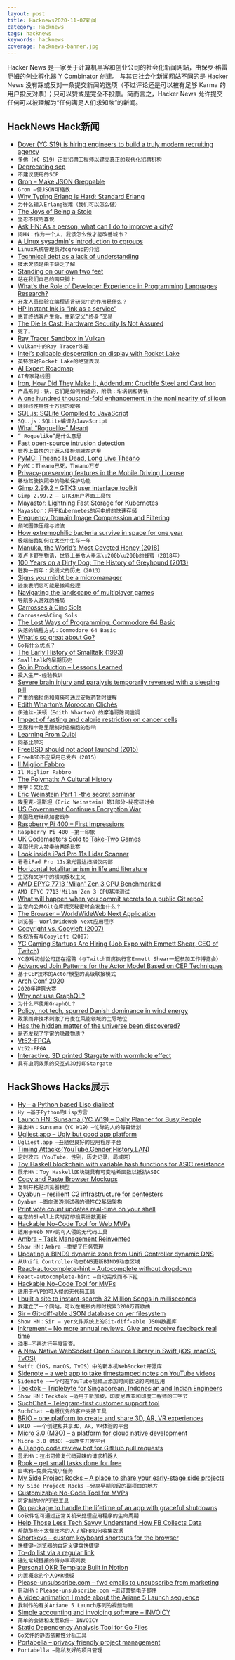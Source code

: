 ```yaml
---
layout: post
title: Hacknews2020-11-07新闻
category: Hacknews
tags: hacknews
keywords: hacknews
coverage: hacknews-banner.jpg
---
```


Hacker News 是一家关于计算机黑客和创业公司的社会化新闻网站，由保罗·格雷厄姆的创业孵化器 Y Combinator 创建。
与其它社会化新闻网站不同的是 Hacker News 没有踩或反对一条提交新闻的选项（不过评论还是可以被有足够 Karma 的用户投反对票）；只可以赞或是完全不投票。简而言之，Hacker News 允许提交任何可以被理解为“任何满足人们求知欲”的新闻。

## HackNews Hack新闻


- [Dover (YC S19) is hiring engineers to build a truly modern recruiting agency](https://www.dover.io/open-roles/senior-software-engineer)
- `多佛（YC S19）正在招聘工程师以建立真正的现代化招聘机构`
- [Deprecating scp](https://lwn.net/SubscriberLink/835962/ae41b27bc20699ad/)
- `不建议使用的SCP`
- [Gron – Make JSON Greppable](https://github.com/tomnomnom/gron)
- `Gron –使JSON可缩放`
- [Why Typing Erlang is Hard: Standard Erlang](https://abstractmachines.dev/posts/am012-why-typing-erlang-is-hard.html)
- `为什么输入Erlang很难（我们可以怎么做）`
- [The Joys of Being a Stoic](http://nautil.us/issue/92/frontiers/the-joys-of-being-a-stoic)
- `坚忍不拔的喜悦`
- [Ask HN: As a person, what can I do to improve a city?](item?id=25007697)
- `问HN：作为一个人，我该怎么做才能改善城市？`
- [A Linux sysadmin's introduction to cgroups](https://www.redhat.com/sysadmin/cgroups-part-one)
- `Linux系统管理员对cgroup的介绍`
- [Technical debt as a lack of understanding](https://daverupert.com/2020/11/technical-debt-as-a-lack-of-understanding/)
- `技术欠债是由于缺乏了解`
- [Standing on our own two feet](https://letsencrypt.org/2020/11/06/own-two-feet.html)
- `站在我们自己的两只脚上`
- [What’s the Role of Developer Experience in Programming Languages Research?](https://blog.sigplan.org/2020/10/27/whats-the-role-of-developer-experience-in-programming-languages-research/)
- `开发人员经验在编程语言研究中的作用是什么？`
- [HP Instant Ink is “ink as a service”](https://pluralistic.net/2020/11/06/horrible-products/#inkwars)
- `惠普终结客户生命，重新定义“终身”交易`
- [The Die Is Cast: Hardware Security Is Not Assured](https://queue.acm.org/detail.cfm?id=3431245)
- `死了。`
- [Ray Tracer Sandbox in Vulkan](https://github.com/Zielon/PBRVulkan)
- `Vulkan中的Ray Tracer沙箱`
- [Intel’s palpable desperation on display with Rocket Lake](https://semiaccurate.com/2020/10/29/intels-palpable-desperation-on-display-with-rocket-lake/)
- `英特尔对Rocket Lake的绝望表现`
- [AI Expert Roadmap](https://i.am.ai/roadmap)
- `AI专家路线图`
- [Iron, How Did They Make It, Addendum: Crucible Steel and Cast Iron](https://acoup.blog/2020/11/06/collections-iron-how-did-they-make-it-addendum-crucible-steel-and-cast-iron/)
- `产品系列：铁，它们是如何制造的，附录：坩埚钢和铸铁`
- [A one hundred thousand-fold enhancement in the nonlinearity of silicon](https://phys.org/news/2020-11-thousand-fold-nonlinearity-silicon.html)
- `硅非线性特性十万倍的增强`
- [SQL.js: SQLite Compiled to JavaScript](https://sql.js.org/#/)
- `SQL.js：SQLite编译为JavaScript`
- [What “Roguelike” Meant](https://zenorogue.medium.com/what-roguelike-meant-fb8b0e1601a)
- `“ Roguelike”是什么意思`
- [Fast open-source intrusion detection](https://www.cylab.cmu.edu/news/2020/11/05-intrusion.html)
- `世界上最快的开源入侵检测就在这里`
- [PyMC: Theano Is Dead, Long Live Theano](https://pymc-devs.medium.com/the-future-of-pymc3-or-theano-is-dead-long-live-theano-d8005f8a0e9b)
- `PyMC：Theano已死，Theano万岁`
- [Privacy-preserving features in the Mobile Driving License](https://security.googleblog.com/2020/10/privacy-preserving-features-in-mobile.html)
- `移动驾驶执照中的隐私保护功能`
- [Gimp 2.99.2 – GTK3 user interface toolkit](https://www.gimp.org/news/2020/11/06/gimp-2-99-2-released/)
- `Gimp 2.99.2 – GTK3用户界面工具包`
- [Mayastor: Lightning Fast Storage for Kubernetes](https://www.percona.com/community-blog/2020/10/23/mayastor-lightning-fast-storage-for-kubernetes/)
- `Mayastor：用于Kubernetes的闪电般的快速存储`
- [Frequency Domain Image Compression and Filtering](https://blog.demofox.org/2020/11/04/frequency-domain-image-compression-and-filtering/)
- `频域图像压缩与滤波`
- [How extremophilic bacteria survive in space for one year](https://medienportal.univie.ac.at/presse/aktuelle-pressemeldungen/detailansicht/artikel/microbial-space-travel-on-a-molecular-scale/)
- `极端细菌如何在太空中生存一年`
- [Manuka, the World’s Most Coveted Honey (2018)](https://www.afar.com/magazine/the-wild-story-of-manuka-the-worlds-most-coveted-honey)
- `麦卢卡野生物语，世界上最令人垂涎\u200b\u200b的蜂蜜（2018年）`
- [100 Years on a Dirty Dog: The History of Greyhound (2013)](https://www.mentalfloss.com/article/54273/100-years-dirty-dog-history-greyhound)
- `脏狗一百年：灵缇犬的历史（2013）`
- [Signs you might be a micromanager](https://unito.io/blog/micromanagement-signs/)
- `迹象表明您可能是微观经理`
- [Navigating the landscape of multiplayer games](https://www.nature.com/articles/s41467-020-19244-4)
- `导航多人游戏的格局`
- [Carrosses à Cinq Sols](https://en.wikipedia.org/wiki/Carrosses_à_cinq_sols)
- `CarrossesàCinq Sols`
- [The Lost Ways of Programming: Commodore 64 Basic](http://tomasp.net/commodore64/)
- `失落的编程方式：Commodore 64 Basic`
- [What's so great about Go?](https://stackoverflow.blog/2020/11/02/go-golang-learn-fast-programming-languages/)
- `Go有什么优点？`
- [The Early History of Smalltalk (1993)](http://worrydream.com/EarlyHistoryOfSmalltalk/)
- `Smalltalk的早期历史`
- [Go in Production – Lessons Learned](https://tdom.dev/go-in-production)
- `投入生产-经验教训`
- [Severe brain injury and paralysis temporarily reversed with a sleeping pill](https://www.sciencedirect.com/science/article/pii/S0010945220303130)
- `严重的脑损伤和瘫痪可通过安眠药暂时缓解`
- [Edith Wharton’s Moroccan Clichés](https://www.historytoday.com/miscellanies/edith-whartons-moroccan-cliches)
- `伊迪丝·沃顿（Edith Wharton）的摩洛哥陈词滥调`
- [Impact of fasting and calorie restriction on cancer cells](https://osher.ucsf.edu/patient-care/integrative-medicine-resources/cancer-and-nutrition/faq/cancer-and-fasting-calorie-restriction)
- `空腹和卡路里限制对癌细胞的影响`
- [Learning From Quibi](https://salildalvi.substack.com/p/learning-from-quibi)
- `向基比学习`
- [FreeBSD should not adopt launchd (2015)](https://blog.darknedgy.net/technology/2015/08/26/0/)
- `FreeBSD不应采用已发布（2015）`
- [Il Miglior Fabbro](http://www.drb.ie/essays/il-miglior-fabbro)
- `Il Miglior Fabbro`
- [The Polymath: A Cultural History](https://literaryreview.co.uk/masters-of-none)
- `博学：文化史`
- [Eric Weinstein Part 1 -the secret seminar](https://idontspeakgerman.libsyn.com/61-eric-weinstein-part-1-the-secret-seminar)
- `埃里克·温斯坦（Eric Weinstein）第1部分-秘密研讨会`
- [US Government Continues Encryption War](https://blog.privacytools.io/us-government-continues-encryption-war/)
- `美国政府继续加密战争`
- [Raspberry Pi 400 – First Impressions](https://martinpeck.com/blog/2020/11/06/Raspberry-Pi-400/)
- `Raspberry Pi 400 –第一印象`
- [UK Codemasters Sold to Take-Two Games](https://www.bbc.co.uk/news/technology-54840773)
- `英国代言人被卖给两场比赛`
- [Look inside iPad Pro 11s Lidar Scanner](https://www.eetasia.com/look-inside-ipad-pro-11s-lidar-scanner/)
- `看看iPad Pro 11s激光雷达扫描仪内部`
- [Horizontal totalitarianism in life and literature](https://www.sciphijournal.org/index.php/2020/10/01/horizontal-totalitarianism-in-life-and-literature/)
- `生活和文学中的横向极权主义`
- [AMD EPYC 7713 'Milan' Zen 3 CPU Benchmarked](https://wccftech.com/amd-3rd-gen-epyc-7713-milan-zen-3-cpu-spotted-64-cores-spotted-benchmarked/)
- `AMD EPYC 7713'Milan'Zen 3 CPU基准测试`
- [What will happen when you commit secrets to a public Git repo?](https://twitter.com/andrzejdyjak/status/1324360905237372929)
- `当您向公共Git仓库提交秘密时会发生什么？`
- [The Browser – WorldWideWeb Next Application](https://worldwideweb.cern.ch/worldwideweb/)
- `浏览器– WorldWideWeb Next应用程序`
- [Copyright vs. Copyleft (2007)](https://www.gnu.org/gwm/libredocxml/x53.html)
- `版权所有与Copyleft（2007）`
- [YC Gaming Startups Are Hiring (Job Expo with Emmett Shear, CEO of Twitch)](item?id=25014592)
- `YC游戏初创公司正在招聘（与Twitch首席执行官Emmett Shear一起参加工作博览会）`
- [Advanced Join Patterns for the Actor Model Based on CEP Techniques](https://programming-journal.org/2021/5/10/)
- `基于CEP技术的Actor模型的高级联接模式`
- [Arch Conf 2020](https://media.ccc.de/c/arch-conf-2020)
- `2020年建筑大赛`
- [Why not use GraphQL?](https://wundergraph.com/blog/why_not_use_graphql)
- `为什么不使用GraphQL？`
- [Policy, not tech, spurred Danish dominance in wind energy](https://news.cornell.edu/stories/2020/11/policy-not-tech-spurred-danish-dominance-wind-energy)
- `政策而非技术刺激了丹麦在风能领域的主导地位`
- [Has the hidden matter of the universe been discovered?](https://phys.org/news/2020-11-hidden-universe.html)
- `是否发现了宇宙的隐藏物质？`
- [Vt52-FPGA](https://github.com/AndresNavarro82/vt52-fpga)
- `Vt52-FPGA`
- [Interactive, 3D printed Stargate with wormhole effect](https://thestargateproject.com/)
- `具有虫洞效果的交互式3D打印Stargate`


## HackShows Hacks展示

- [ Hy – a Python based Lisp dialiect](https://github.com/hylang/hy)
- `Hy –基于Python的Lisp方言`
- [Launch HN: Sunsama (YC W19) – Daily Planner for Busy People](item?id=24990238)
- `推出HN：Sunsama（YC W19）–忙碌的人的每日计划`
- [ Ugliest.app – Ugly but good app platform](https://ugliest.app)
- `Ugliest.app –丑陋但良好的应用程序平台`
- [ Timing Attacks(YouTube,Gender,History,LAN)](https://cache.ndev.tk/)
- `定时攻击（YouTube，性别，历史记录，局域网）`
- [ Toy Haskell blockchain with variable hash functions for ASIC resistance](https://github.com/PaulGustafson/dcc)
- `展示HN：Toy Haskell区块链具有可变哈希函数以抵抗ASIC`
- [ Copy and Paste Browser Mockups](https://browsermockups.io/)
- `复制并粘贴浏览器模型`
- [ Oyabun – resilient C2 infrastructure for pentesters](https://oyabun.io)
- `Oyabun –面向渗透测试者的弹性C2基础架构`
- [ Print vote count updates real-time on your shell](https://github.com/jspilman/vote-tracker)
- `在您的Shell上实时打印投票计数更新`
- [ Hackable No-Code Tool for Web MVPs](https://abstra.app/?ref=hn3)
- `适用于Web MVP的可入侵的无代码工具`
- [ Ambra – Task Management Reinvented](item?id=24997104)
- `Show HN：Ambra –重塑了任务管理`
- [ Updating a BIND9 dynamic zone from Unifi Controller dynamic DNS](https://github.com/frillip/noip-rfc2136)
- `从Unifi Controller动态DNS更新BIND9动态区域`
- [ React-autocomplete-hint – Autocomplete without dropdown](https://github.com/ejmudi/react-autocomplete-hint)
- `React-autocomplete-hint –自动完成而不下拉`
- [ Hackable No-Code Tool for MVPs](https://abstra.app/?ref=hn4)
- `适用于MVP的可入侵的无代码工具`
- [ I built a site to instant-search 32 Million Songs in milliseconds](https://songs-search.typesense.org/)
- `我建立了一个网站，可以在毫秒内即时搜索3200万首歌曲`
- [ Sir – Git-diff-able JSON database on yer filesystem](https://github.com/c9fe/sirdb)
- `Show HN：Sir – yer文件系统上的Git-diff-able JSON数据库`
- [ Inkrement – No more annual reviews. Give and receive feedback real time](https://inkrement.io)
- `油墨–不再进行年度审查。`
- [ A New Native WebSocket Open Source Library in Swift (iOS, macOS, TvOS)](https://github.com/pusher/NWWebSocket)
- `Swift（iOS，macOS，TvOS）中的新本机WebSocket开源库`
- [ Sidenote – a web app to take timestamped notes on YouTube videos](https://sidenote.me)
- `Sidenote –一个可在YouTube视频上添加时间戳记的网络应用`
- [ Tecktok – Triplebyte for Singaporean, Indonesian and Indian Engineers](https://tecktok.io/#/)
- `Show HN：Tecktok –适用于新加坡，印度尼西亚和印度工程师的三字节`
- [ SuchChat – Telegram-first customer support tool](https://such.chat)
- `SuchChat –电报优先的客户支持工具`
- [ BRIO – one platform to create and share 3D, AR, VR experiences](https://www.experience.briovr.com/)
- `BRIO –一个创建和共享3D，AR，VR体验的平台`
- [ Micro 3.0 (M3O) – a platform for cloud native development](https://micro.mu/blog/2020/11/05/micro-v3-aka-m3o.html)
- `Micro 3.0（M3O）–云原生开发平台`
- [ A Django code review bot for GitHub pull requests](https://django.doctor/?show-hn)
- `显示HN：拉出可修复代码异味的请求机器人`
- [ Rook – get small tasks done for free](https://rookcv.com/ok1-for_companies)
- `白嘴鸦–免费完成小任务`
- [ My Side Project Rocks – A place to share your early-stage side projects](https://mysideproject.rocks/)
- `My Side Project Rocks –分享早期阶段的副项目的地方`
- [ Customizable No-Code Tool for MVPs](https://abstra.app/?ref=hn5)
- `可定制的MVP无码工具`
- [ Go package to handle the lifetime of an app with graceful shutdowns](https://github.com/TomWright/lifetime)
- `Go软件包可通过正常关机来处理应用程序的生命周期`
- [ Help Those Less Tech Savvy Understand How FB Collects Data](https://thescrollersdilemma.netlify.app/)
- `帮助那些不太懂技术的人了解FB如何收集数据`
- [ Shortkeys – custom keyboard shortcuts for the browser](https://www.shortkeys.app/)
- `快捷键–浏览器的自定义键盘快捷键`
- [ To-do list via a regular link](https://dothis.link?lang=hn5)
- `通过常规链接的待办事项列表`
- [ Personal OKR Template Built in Notion](https://rohitgupta.site/OKR-2021-f4c8acc86da24b278048b02158eafc32)
- `内置概念的个人OKR模板`
- [ Please-unsubscribe.com – fwd emails to unsubscribe from marketing](https://please-unsubscribe.com)
- `启动HN：Please-unsubscribe.com –退订营销电子邮件`
- [ A video animation I made about the Ariane 5 Launch sequence](https://www.youtube.com/watch?v=H6q09lpHm6w)
- `我制作的有关Ariane 5 Launch序列的视频动画`
- [ Simple accounting and invoicing software – INVOICY](https://invoicy.io/)
- `简单的会计和发票软件– INVOICY`
- [ Static Dependency Analysis Tool for Go Files](https://github.com/resotto/gochk)
- `Go文件的静态依赖性分析工具`
- [ Portabella – privacy friendly project management](https://portabella.io)
- `Portabella –隐私友好的项目管理`

